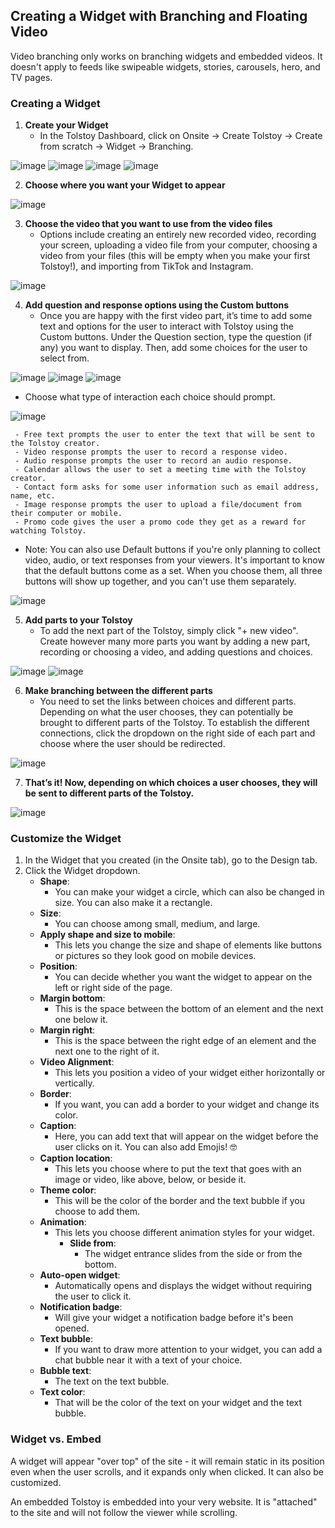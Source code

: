 ## Creating a Widget with Branching and Floating Video

Video branching only works on branching widgets and embedded videos. It doesn't apply to feeds like swipeable widgets, stories, carousels, hero, and TV pages.

### Creating a Widget

1. **Create your Widget**
   - In the Tolstoy Dashboard, click on Onsite -> Create Tolstoy -> Create from scratch -> Widget -> Branching.

![image](https://github.com/user-attachments/assets/9ecfe8d3-e16c-493b-9fc9-d892b1647cc8)
![image](https://github.com/user-attachments/assets/7f2b94a6-7e21-4556-a833-6058ed22fe43)
![image](https://github.com/user-attachments/assets/7a5301f7-2c9c-4fdb-b088-a5f01e2ee891)
![image](https://github.com/user-attachments/assets/e33ce649-d5f9-46f7-8a3d-1b914b193947)

2. **Choose where you want your Widget to appear**

![image](https://github.com/user-attachments/assets/62b7700f-7915-4294-99eb-17b24c223f2b)

3. **Choose the video that you want to use from the video files**
   - Options include creating an entirely new recorded video, recording your screen, uploading a video file from your computer, choosing a video from your files (this will be empty when you make your first Tolstoy!), and importing from TikTok and Instagram.

![image](https://github.com/user-attachments/assets/5d74714a-98cc-472a-a77e-20e9e40476de)

4. **Add question and response options using the Custom buttons**
   - Once you are happy with the first video part, it’s time to add some text and options for the user to interact with Tolstoy using the Custom buttons. Under the Question section, type the question (if any) you want to display. Then, add some choices for the user to select from.

![image](https://github.com/user-attachments/assets/291ba419-cc53-48f8-bacf-038bc9c3f1ba)
![image](https://github.com/user-attachments/assets/966fd1ec-7c20-4b26-811f-5afccccb8c89)
![image](https://github.com/user-attachments/assets/256d909f-e007-406c-b0b8-472cd38ad897)

   - Choose what type of interaction each choice should prompt.

![image](https://github.com/user-attachments/assets/25442c96-db06-4fc7-a7c9-a2074be0e349)

     - Free text prompts the user to enter the text that will be sent to the Tolstoy creator.
     - Video response prompts the user to record a response video.
     - Audio response prompts the user to record an audio response.
     - Calendar allows the user to set a meeting time with the Tolstoy creator.
     - Contact form asks for some user information such as email address, name, etc.
     - Image response prompts the user to upload a file/document from their computer or mobile.
     - Promo code gives the user a promo code they get as a reward for watching Tolstoy.

   - Note: You can also use Default buttons if you're only planning to collect video, audio, or text responses from your viewers. It's important to know that the default buttons come as a set. When you choose them, all three buttons will show up together, and you can't use them separately.

![image](https://github.com/user-attachments/assets/eaf50f30-8923-432f-bd28-95b21a7248d9)

5. **Add parts to your Tolstoy**
   - To add the next part of the Tolstoy, simply click "+ new video". Create however many more parts you want by adding a new part, recording or choosing a video, and adding questions and choices.

![image](https://github.com/user-attachments/assets/de69c27e-517c-4891-a50c-bdfa2b5b9691)
![image](https://github.com/user-attachments/assets/02540608-e3fc-4719-9606-6913aa5125c8)

6. **Make branching between the different parts**
   - You need to set the links between choices and different parts. Depending on what the user chooses, they can potentially be brought to different parts of the Tolstoy. To establish the different connections, click the dropdown on the right side of each part and choose where the user should be redirected.

![image](https://github.com/user-attachments/assets/fe33d6fb-cca4-4c2d-83e3-ffc8844656fd)

7. **That’s it! Now, depending on which choices a user chooses, they will be sent to different parts of the Tolstoy.**

![image](https://github.com/user-attachments/assets/5468e85c-21d0-4466-845d-0f8010a4c7f8)

### Customize the Widget

1. In the Widget that you created (in the Onsite tab), go to the Design tab.
2. Click the Widget dropdown.
   - **Shape**:
     - You can make your widget a circle, which can also be changed in size. You can also make it a rectangle.
   - **Size**:
     - You can choose among small, medium, and large.
   - **Apply shape and size to mobile**:
     - This lets you change the size and shape of elements like buttons or pictures so they look good on mobile devices.
   - **Position**:
     - You can decide whether you want the widget to appear on the left or right side of the page.
   - **Margin bottom**:
     - This is the space between the bottom of an element and the next one below it.
   - **Margin right**:
     - This is the space between the right edge of an element and the next one to the right of it.
   - **Video Alignment**:
     - This lets you position a video of your widget either horizontally or vertically.
   - **Border**:
     - If you want, you can add a border to your widget and change its color.
   - **Caption**:
     - Here, you can add text that will appear on the widget before the user clicks on it. You can also add Emojis! 🤓
   - **Caption location**:
     - This lets you choose where to put the text that goes with an image or video, like above, below, or beside it.
   - **Theme color**:
     - This will be the color of the border and the text bubble if you choose to add them.
   - **Animation**:
     - This lets you choose different animation styles for your widget.
       - **Slide from**:
         - The widget entrance slides from the side or from the bottom.
   - **Auto-open widget**:
     - Automatically opens and displays the widget without requiring the user to click it.
   - **Notification badge**:
     - Will give your widget a notification badge before it's been opened.
   - **Text bubble**:
     - If you want to draw more attention to your widget, you can add a chat bubble near it with a text of your choice.
   - **Bubble text**:
     - The text on the text bubble.
   - **Text color**:
     - That will be the color of the text on your widget and the text bubble.

### Widget vs. Embed

A widget will appear "over top" of the site - it will remain static in its position even when the user scrolls, and it expands only when clicked. It can also be customized.

An embedded Tolstoy is embedded into your very website. It is "attached" to the site and will not follow the viewer while scrolling.
